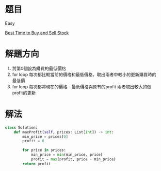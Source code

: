# 題目
Easy

[Best Time to Buy and Sell Stock](https://leetcode.com/problems/best-time-to-buy-and-sell-stock/)

# 解題方向
1. 將第0個設為購買的最低價格
2. for loop 每次都比較當前的價格和最低價格，取出兩者中較小的更新購買時的最低價
3. for loop 每次都將現在的價格 - 最低價格與原有的profit 兩者取出較大的做profit的更新

# 解法

```python
class Solution:
    def maxProfit(self, prices: List[int]) -> int:
        min_price = prices[0]
        profit = 0
        
        for price in prices:
            min_price = min(min_price, price)
            profit = max(profit, price - min_price)
        return profit
```